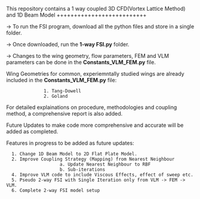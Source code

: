 This repository contains a 1 way coupled 3D CFD(Vortex Lattice Method) and 1D Beam Model
++++++++++++++++++++++++++

-> To run the FSI program, download all the python files and store in a single folder. 

-> Once downloaded, run the **1-way FSI.py** folder. 

-> Changes to the wing geometry, flow parameters, FEM and VLM parameters can be done in the **Constants_VLM_FEM.py** file. 

Wing Geometries for common, experiemntally studied wings are already included in the **Constants_VLM_FEM.py** file:

                  1. Tang-Dowell
                  2. Goland

For detailed explainations on procedure, methodologies and coupling method, a comprehensive report is also added. 

Future Updates to make code more comprehensive and accurate will be added as completed. 

Features in progress to be added as future updates:

      1. Change 1D Beam Model to 2D Flat Plate Model.
      2. Improve Coupling Strategy (Mapping) from Nearest Neighbour
                        a. Update Nearest Neighbour to RBF
                        b. Sub-iterations
      4. Improve VLM code to include Viscous Effects, effect of sweep etc. 
      5. Pseudo 2-way FSI with Single Iteration only from VLM -> FEM -> VLM.
      6. Complete 2-way FSI model setup 

   
